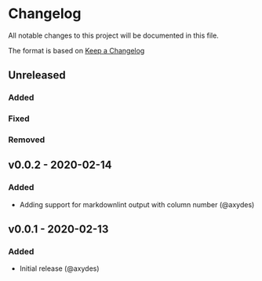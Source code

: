# Changelog

All notable changes to this project will be documented in this file.

The format is based on [Keep a Changelog](https://keepachangelog.com/en/1.0.0/)

## Unreleased

### Added

### Fixed

### Removed

## v0.0.2 - 2020-02-14

### Added

- Adding support for markdownlint output with column number (@axydes)

## v0.0.1 - 2020-02-13

### Added

- Initial release (@axydes)
